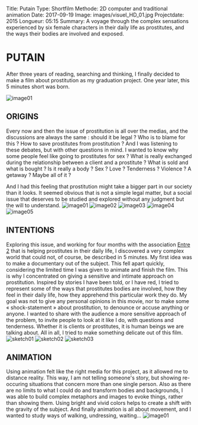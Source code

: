 Title: Putain
Type: Shortfilm
Methode: 2D computer and traditional animation
Date: 2017-09-19
Image: images/visuel_HD_01.jpg
Projectdate: 2015
Longueur: 05:15
Summary: A voyage through the complex sensations experienced by six female characters in their daily life as prostitutes, and the ways their bodies are involved and exposed.


# PUTAIN
After three years of reading, searching and thinking, I finally decided to make a film about prostitution as my graduation project. One year later, this 5 minutes short was born.

![image01](images/putain/affiche_putain.jpg)

## ORIGINS
Every now and then the issue of prostitution is all over the medias, and the discussions are always the same : should it be legal ? Who is to blame for this ? How to save prostitutes from prostitution ?
And I was listening to these debates, but with other questions in mind. I wanted to know why some people feel like going to prostitutes for sex ? What is really exchanged during the relationship between a client and a prostitute ? What is sold and what is bought ? Is it really a body ? Sex ? Love ? Tenderness ? Violence ? A getaway ? Maybe all of it ?

And I had this feeling that prostitution might take a bigger part in our society than it looks.
It seemed obvious that is not a simple legal matter, but a social issue that deserves to be studied and explored without any judgment but the will to understand.
![image01](images/putain/visuel_HD_01.jpg)
![image02](images/putain/visuel_HD_02.jpg)
![image03](images/putain/visuel_HD_03.jpg)
![image04](images/putain/visuel_HD_04.jpg)
![image05](images/putain/visuel_HD_05.jpg)

## INTENTIONS
Exploring this issue, and working for four months with the association [Entre 2](https://www.entre2.org/) that is helping prostitutes in their daily life, I discovered a very complex world that could not, of course, be described in 5 minutes. My first idea was to make a documentary out of the subject. This fell apart quickly, considering the limited time I was given to animate and finish the film.
This is why I concentrated on giving a sensitive and intimate approach on prostitution. Inspired by stories I have been told, or I have red, I tried to represent some of the ways that prostitutes bodies are involved, how they feel in their daily life, how they apprehend this particular work they do.
My goal was not to give any personal opinions in this movie, nor to make some « shock-statement » about prostitution, to denounce or accuse anything or anyone. I wanted to share with the audience a more sensitive approach of the problem, to invite people to look at it like I do, with questions and tenderness. Whether it is clients or prostitutes, it is human beings we are talking about.
All in all, I tried to make something delicate out of this film.
![sketch01](images/putain/plan_poisson.jpg)
![sketch02](images/putain/plan_veine.jpg)
![sketch03](images/putain/plan_marche.jpg)

## ANIMATION
Using animation felt like the right media for this project, as it allowed me to distance reality. This way, I am not telling someone's story, but showing re-occuring situations that concern more than one single person. Also as there are no limits to what I could do and transform bodies and backgrounds, I was able to build complex metaphors and images to evoke things, rather than showing them. Using bright and vivid colors helps to create a shift with the gravity of the subject.
And finally animation is all about movement, and I wanted to study ways of walking, undressing, waiting...
![image01](images/putain/perso_page_05.jpg)
